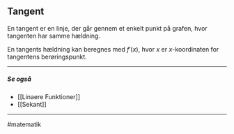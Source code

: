 ## Tangent
En tangent er en linje, der går gennem et enkelt punkt på grafen, hvor tangenten har samme hældning. 

En tangents hældning kan beregnes med $f'(x)$, hvor $x$ er $x$-koordinaten for tangentens berøringspunkt.


---
##### Se også
- [[Linaere Funktioner]]
- [[Sekant]]

---
#matematik 

